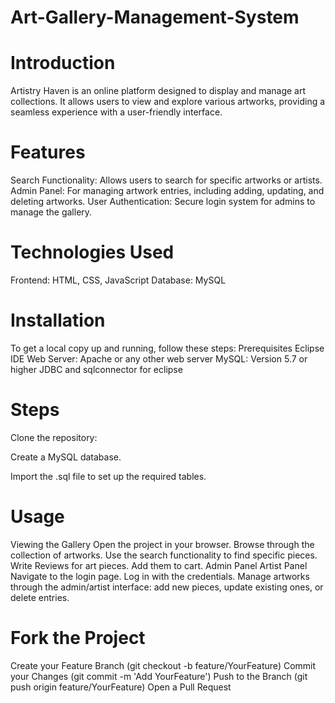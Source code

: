# Art-Gallery-Management-System
# Introduction
Artistry Haven is an online platform designed to display and manage art collections. It allows users to view and explore various artworks, providing a seamless experience with a user-friendly interface.

# Features
Search Functionality: Allows users to search for specific artworks or artists.
Admin Panel: For managing artwork entries, including adding, updating, and deleting artworks.
User Authentication: Secure login system for admins to manage the gallery.

# Technologies Used
Frontend: HTML, CSS, JavaScript
Database: MySQL

# Installation
To get a local copy up and running, follow these steps:
Prerequisites
Eclipse IDE
Web Server: Apache or any other web server
MySQL: Version 5.7 or higher
JDBC and sqlconnector for eclipse

# Steps
Clone the repository:

Create a MySQL database.

Import the .sql file to set up the required tables.

# Usage
Viewing the Gallery
Open the project in your browser.
Browse through the collection of artworks.
Use the search functionality to find specific pieces.
Write Reviews for art pieces.
Add them to cart.
Admin Panel
Artist Panel
Navigate to the login page.
Log in with the credentials.
Manage artworks through the admin/artist interface: add new pieces, update existing ones, or delete entries.

# Fork the Project
Create your Feature Branch (git checkout -b feature/YourFeature)
Commit your Changes (git commit -m 'Add YourFeature')
Push to the Branch (git push origin feature/YourFeature)
Open a Pull Request
